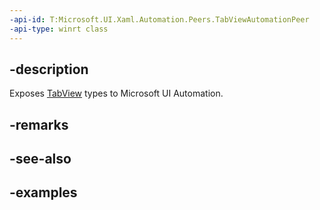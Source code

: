 ```yaml
---
-api-id: T:Microsoft.UI.Xaml.Automation.Peers.TabViewAutomationPeer
-api-type: winrt class
---
```


## -description

Exposes [TabView](../microsoft.ui.xaml.controls/tabview.md) types to Microsoft UI Automation.

## -remarks

## -see-also

## -examples
